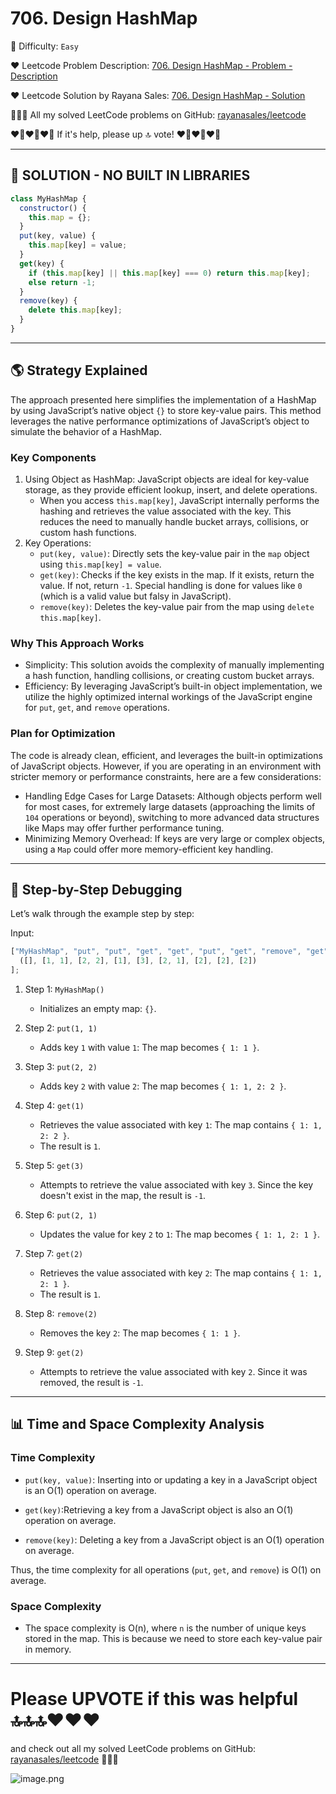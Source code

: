 # 706. Design HashMap

🌱 Difficulty: `Easy`

❤️ Leetcode Problem Description: [706. Design HashMap - Problem - Description](https://leetcode.com/problems/design-hashmap/description/)

❤️ Leetcode Solution by Rayana Sales: [706. Design HashMap - Solution](https://leetcode.com/problems/design-hashmap/solutions/5967446/javascript-9-lines-solution-no-built-in-libraries-beats-100)

💁🏻‍♀️ All my solved LeetCode problems on GitHub: [rayanasales/leetcode](https://github.com/rayanasales/leetcode)

❤️‍🔥❤️‍🔥❤️‍🔥 If it's help, please up 🔝 vote! ❤️‍🔥❤️‍🔥❤️‍🔥

---

## 🚀 SOLUTION - NO BUILT IN LIBRARIES

```javascript []
class MyHashMap {
  constructor() {
    this.map = {};
  }
  put(key, value) {
    this.map[key] = value;
  }
  get(key) {
    if (this.map[key] || this.map[key] === 0) return this.map[key];
    else return -1;
  }
  remove(key) {
    delete this.map[key];
  }
}
```

---

## 🌎 Strategy Explained

The approach presented here simplifies the implementation of a HashMap by using JavaScript’s native object `{}` to store key-value pairs. This method leverages the native performance optimizations of JavaScript’s object to simulate the behavior of a HashMap.

### Key Components

1. Using Object as HashMap: JavaScript objects are ideal for key-value storage, as they provide efficient lookup, insert, and delete operations.
   - When you access `this.map[key]`, JavaScript internally performs the hashing and retrieves the value associated with the key. This reduces the need to manually handle bucket arrays, collisions, or custom hash functions.
2. Key Operations:
   - `put(key, value)`: Directly sets the key-value pair in the `map` object using `this.map[key] = value`.
   - `get(key)`: Checks if the key exists in the map. If it exists, return the value. If not, return `-1`. Special handling is done for values like `0` (which is a valid value but falsy in JavaScript).
   - `remove(key)`: Deletes the key-value pair from the map using `delete this.map[key]`.

### Why This Approach Works

- Simplicity: This solution avoids the complexity of manually implementing a hash function, handling collisions, or creating custom bucket arrays.
- Efficiency: By leveraging JavaScript’s built-in object implementation, we utilize the highly optimized internal workings of the JavaScript engine for `put`, `get`, and `remove` operations.

### Plan for Optimization

The code is already clean, efficient, and leverages the built-in optimizations of JavaScript objects. However, if you are operating in an environment with stricter memory or performance constraints, here are a few considerations:

- Handling Edge Cases for Large Datasets: Although objects perform well for most cases, for extremely large datasets (approaching the limits of `104` operations or beyond), switching to more advanced data structures like Maps may offer further performance tuning.
- Minimizing Memory Overhead: If keys are very large or complex objects, using a `Map` could offer more memory-efficient key handling.

---

## 🔎 Step-by-Step Debugging

Let’s walk through the example step by step:

Input:

```javascript []
["MyHashMap", "put", "put", "get", "get", "put", "get", "remove", "get"][
  ([], [1, 1], [2, 2], [1], [3], [2, 1], [2], [2], [2])
];
```

1. Step 1: `MyHashMap()`

   - Initializes an empty map: `{}`.

2. Step 2: `put(1, 1)`

   - Adds key `1` with value `1`: The map becomes `{ 1: 1 }`.

3. Step 3: `put(2, 2)`

   - Adds key `2` with value `2`: The map becomes `{ 1: 1, 2: 2 }`.

4. Step 4: `get(1)`

   - Retrieves the value associated with key `1`: The map contains `{ 1: 1, 2: 2 }`.
   - The result is `1`.

5. Step 5: `get(3)`

   - Attempts to retrieve the value associated with key `3`. Since the key doesn't exist in the map, the result is `-1`.

6. Step 6: `put(2, 1)`

   - Updates the value for key `2` to `1`: The map becomes `{ 1: 1, 2: 1 }`.

7. Step 7: `get(2)`

   - Retrieves the value associated with key `2`: The map contains `{ 1: 1, 2: 1 }`.
   - The result is `1`.

8. Step 8: `remove(2)`

   - Removes the key `2`: The map becomes `{ 1: 1 }`.

9. Step 9: `get(2)`
   - Attempts to retrieve the value associated with key `2`. Since it was removed, the result is `-1`.

---

## 📊 Time and Space Complexity Analysis

### Time Complexity

- `put(key, value)`: Inserting into or updating a key in a JavaScript object is an O(1) operation on average.

- `get(key)`:Retrieving a key from a JavaScript object is also an O(1) operation on average.

- `remove(key)`: Deleting a key from a JavaScript object is an O(1) operation on average.

Thus, the time complexity for all operations (`put`, `get`, and `remove`) is O(1) on average.

### Space Complexity

- The space complexity is O(n), where `n` is the number of unique keys stored in the map. This is because we need to store each key-value pair in memory.

---

# Please UPVOTE if this was helpful 🔝🔝🔝❤️❤️❤️

and check out all my solved LeetCode problems on GitHub: [rayanasales/leetcode](https://github.com/rayanasales/leetcode) 🤙😚🤘

![image.png](https://assets.leetcode.com/users/images/57bce3b1-56e2-4c20-9cdf-b61fef26b93b_1725494158.6252415.png)
